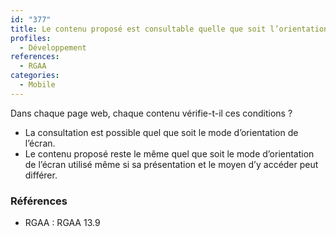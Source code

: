 ```yaml
---
id: "377"
title: Le contenu proposé est consultable quelle que soit l’orientation de l’écran (portait ou paysage)
profiles:
  - Développement
references:
  - RGAA
categories:
  - Mobile
---
```


Dans chaque page web, chaque contenu vérifie-t-il ces conditions ?
* La consultation est possible quel que soit le mode d’orientation de l’écran.
* Le contenu proposé reste le même quel que soit le mode d’orientation de l’écran utilisé même si sa présentation et le moyen d’y accéder peut différer.


### Références

*   RGAA : RGAA 13.9
